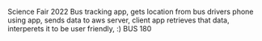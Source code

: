 Science Fair 2022
Bus tracking app, 
gets location from bus drivers phone using app,
sends data to aws server, 
client app retrieves that data, 
interperets it to be user friendly, 
:)
BUS 180

